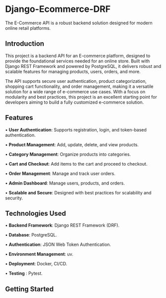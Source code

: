 # Django-Ecommerce-DRF
The E-Commerce API is a robust backend solution designed for modern online retail platforms.
## Introduction
This project is a backend API for an E-commerce platform, designed to provide the foundational services needed for an online store. Built with Django REST Framework and powered by PostgreSQL, it delivers robust and scalable features for managing products, users, orders, and more.

The API supports secure user authentication, product categorization, shopping cart functionality, and order management, making it a versatile solution for a wide range of e-commerce use cases. With a focus on modularity and best practices, this project is an excellent starting point for developers aiming to build a fully customized e-commerce solution.

## Features
• **User Authentication**: Supports registration, login, and token-based authentication.

• **Product Management**: Add, update, delete, and view products.

• **Category Management**: Organize products into categories.

• **Cart and Checkout**: Add items to the cart and proceed to checkout.

• **Order Management**: Manage and track user orders.

• **Admin Dashboard**: Manage users, products, and orders.

• **Scalable and Secure**: Designed with best practices for scalability and security.

## Technologies Used
• **Backend Framework**: Django REST Framework (DRF).

• **Database**: PostgreSQL.

• **Authentication**: JSON Web Token Authentication.

• **Environment Management**: uv.

• **Deployment**: Docker, CI/CD.

• **Testing** : Pytest.

## Getting Started
